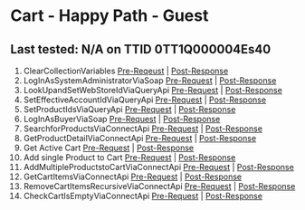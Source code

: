 # Cart - Happy Path - Guest

## Last tested: N/A on TTID 0TT1Q000004Es40

1. ClearCollectionVariables [Pre-Reqeust](../LegoBin/ClearCollectionVariables_PreRequest.js) | [Post-Response](../LegoBin/ClearCollectionVariables_PostResponse.js)
1. LogInAsSystemAdministratorViaSoap [Pre-Request](../LegoBin/LogInAsSystemAdministratorViaSoap_PreRequest.js) | [Post-Response](../LegoBin/LogInAsSystemAdministratorViaSoap_PostResponse.js)
1. LookUpandSetWebStoreIdViaQueryApi [Pre-Request](../LegoBin/LookUpandSetWebStoreIdViaQueryApi_PreRequest.js) | [Post-Response](../LegoBin/LookUpandSetWebStoreIdViaQueryApi_PostResponse.js)
1. SetEffectiveAccountIdViaQueryApi [Pre-Request](../LegoBin/SetEffectiveAccountIdViaQueryApi_PreRequest.js) | [Post-Response](../LegoBin/SetEffectiveAccountIdViaQueryApi_PostResponse.js)
1. SetProductIdsViaQueryApi [Pre-Request](../LegoBin/SetProductIdsViaQueryApi_PreRequest.js) | [Post-Response](../LegoBin/SetProductIdsViaQueryApi_PostResponse.js)
1. LogInAsBuyerViaSoap [Pre-Request](../LegoBin/LogInAsBuyerViaSoap_PreRequest.js) | [Post-Response](../LegoBin/LogInAsBuyerViaSoap_PostResponse.js)
1. SearchforProductsViaConnectApi [Pre-Request](../LegoBin/SearchforProductsViaConnectApi_PreRequest.js) | [Post-Response](../LegoBin/SearchforProductsViaConnectApi_PostResponse.js)
1. GetProductDetailViaConnectApi [Pre-Request](../LegoBin/GetProductDetailViaConnectApi_PreRequest.js) | [Post-Response](../LegoBin/GetProductDetailViaConnectApi_PostResponse.js)
1. Get Active Cart [Pre-Request](../LegoBin/XYZ_PreRequest.js) | [Post-Response](../LegoBin/XYZ_PostResponse.js)
1. Add single Product to Cart [Pre-Request](../LegoBin/XYZ_PreRequest.js) | [Post-Response](../LegoBin/XYZ_PostResponse.js)
1. AddMultipleProductstoCartViaConnectApi [Pre-Request](../LegoBin/AddMultipleProductstoCartViaConnectApi_PreRequest.js) | [Post-Response](../LegoBin/AddMultipleProductstoCartViaConnectApi_PostResponse.js)
1. GetCartItemsViaConnectApi [Pre-Request](../LegoBin/GetCartItemsViaConnectApi_PreRequest.js) | [Post-Response](../LegoBin/GetCartItemsViaConnectApi_PostResponse.js)
1. RemoveCartItemsRecursiveViaConnectApi [Pre-Request](../LegoBin/RemoveCartItemsRecursiveViaConnectApi_PreRequest.js) | [Post-Response](../LegoBin/RemoveCartItemsRecursiveViaConnectApi_PostResponse.js)
1. CheckCartIsEmptyViaConnectApi [Pre-Request](../LegoBin/CheckCartIsEmptyViaConnectApi_PreRequest.js) | [Post-Response](../LegoBin/CheckCartIsEmptyViaConnectApi_PostResponse.js)